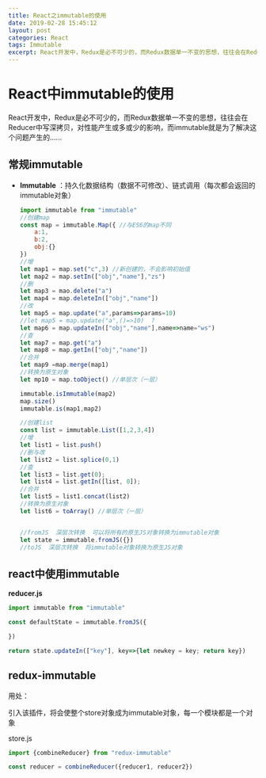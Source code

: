 ```yaml
---
title: React之immutable的使用
date: 2019-02-28 15:45:12
layout: post
categories: React
tags: Immutable
excerpt: React开发中，Redux是必不可少的，而Redux数据单一不变的思想，往往会在Reducer中写深拷贝，对性能产生或多或少的影响，而immutable就是为了解决这个问题产生的......
---
```


# React中immutable的使用

React开发中，Redux是必不可少的，而Redux数据单一不变的思想，往往会在Reducer中写深拷贝，对性能产生或多或少的影响，而immutable就是为了解决这个问题产生的......

## 常规immutable

- **Immutable** ：持久化数据结构（数据不可修改）、链式调用（每次都会返回的immutable对象）

  ```js
  import immutable from "immutable"
  //创建map
  const map = immutable.Map({ //与ES6的map不同
      a:1,
      b:2,
      obj:{}
  })
  //增
  let map1 = map.set("c",3) //新创建的，不会影响初始值
  let map2 = map.setIn(["obj","name"],"zs")
  //删
  let map3 = mao.delete("a")
  let map4 = map.deleteIn(["obj","name"])
  //改
  let map5 = map.update("a",params=>params=10)
  //let map5 = map.update("a",()=>10)  ?
  let map6 = map.updateIn(["obj","name"],name=>name="ws")
  //查
  let map7 = map.get("a")
  let map8 = map.getIn(["obj","name"])
  //合并
  let map9 =map.merge(map1)
  //转换为原生对象
  let mp10 = map.toObject() //单层次（一层）

  immutable.isImmutable(map2)
  map.size()
  immutable.is(map1,map2)

  //创建list
  const list = immutable.List([1,2,3,4])
  //增
  let list1 = list.push()
  //删与改
  let list2 = list.splice(0,1)
  //查
  let list3 = list.get(0);
  let list4 = list.getIn([list, 0]);
  //合并
  let list5 = list1.concat(list2)
  //转换为原生对象
  let list6 = toArray() //单层次（一层）


  //fromJS  深层次转换  可以将所有的原生JS对象转换为immutable对象
  let state = immutable.fromJS({})
  //toJS  深层次转换  将immutable对象转换为原生JS对象
  ```



## react中使用immutable

**reducer.js**

```js
import immutable from "immutable"

const defaultState = immutable.fromJS({

})

return state.updateIn(["key"], key=>{let newkey = key; return key})
```

## redux-immutable

用处：

引入该插件，将会使整个store对象成为immutable对象，每一个模块都是一个对象

store.js

```js
import {combineReducer} from "redux-immutable"

const reducer = combineReducer({reducer1, reducer2})
```
